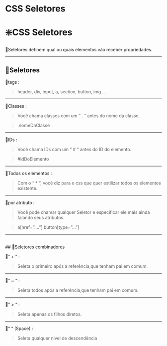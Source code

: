 # CSS Seletores

# ❇️CSS Seletores

🔸Seletores definem qual ou quais elementos vão receber propriedades.

---

## 💠Seletores

🔸tags :

> header, div, input, a, section, button, img …
> 

---

🔸Classes :

> Você chama classes com um “ . “ antes do nome da classe.
> 

> .nomeDaClasse
> 

---

🔸IDs : 

> Você chama IDs com um “ # “ antes do ID do elemento.
> 

> #idDoElemento
> 

---

🔸Todos os elementos :  

> Com o “ * “, você diz para o css que quer estilizar todos os elementos existente.
> 

---

🔸por atributo :

> Você pode chamar qualquer Seletor e especificar ele mais ainda falando seus atributos.
> 

> a[href=”….”]     button[type=”…”]
> 

---

</br>
## 💠Seletores combinadores

🔸” + ”  : 

> Seleta o primeiro  após a referência,que tenham pai em comum.
> 

---

🔸” ~ “ : 

> Seleta todos após a referência,que tenham pai em comum.
> 

---

🔸” > “ : 

> Seleta apenas os filhos diretos.
> 

---

🔸“    “ (Space) :

> Seleta qualquer nivel de descendência
>
